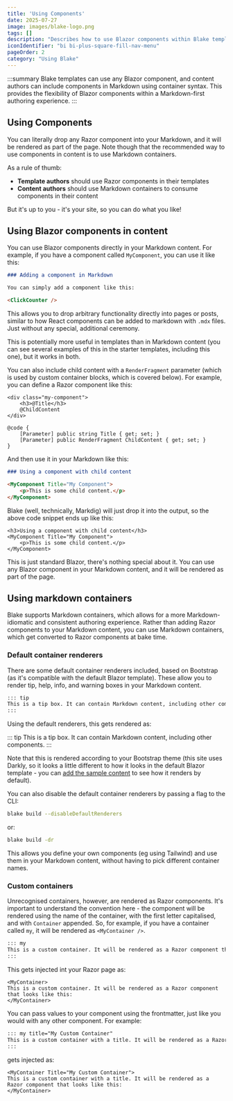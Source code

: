 ```yaml
---
title: 'Using Components'
date: 2025-07-27
image: images/blake-logo.png
tags: []
description: "Describes how to use Blazor components within Blake templates and Markdown."
iconIdentifier: "bi bi-plus-square-fill-nav-menu"
pageOrder: 2
category: "Using Blake"
---
```


:::summary
Blake templates can use any Blazor component, and content authors can include components in Markdown using container syntax. This provides the flexibility of Blazor components within a Markdown-first authoring experience.
:::

## Using Components

You can literally drop any Razor component into your Markdown, and it will be rendered as part of the page. Note though that the recommended way to use components in content is to use Markdown containers.

As a rule of thumb:

* **Template authors** should use Razor components in their templates
* **Content authors** should use Markdown containers to consume components in their content

But it's up to you - it's your site, so you can do what you like!

## Using Blazor components in content

You can use Blazor components directly in your Markdown content. For example, if you have a component called `MyComponent`, you can use it like this:

```markdown
### Adding a component in Markdown

You can simply add a component like this:

<ClickCounter />
```

This allows you to drop arbitrary functionality directly into pages or posts, similar to how React components can be added to markdown with `.mdx` files. Just without any special, additional ceremony.

This is potentially more useful in templates than in Markdown content (you can see several examples of this in the starter templates, including this one), but it works in both.

You can also include child content with a `RenderFragment` parameter (which is used by custom container blocks, which is covered below). For example, you can define a Razor component like this:

```razor
<div class="my-component">
	<h3>@Title</h3>
	@ChildContent
</div>

@code {
	[Parameter] public string Title { get; set; }
	[Parameter] public RenderFragment ChildContent { get; set; }
}
```

And then use it in your Markdown like this:

```markdown
### Using a component with child content

<MyComponent Title="My Component">
	<p>This is some child content.</p>
</MyComponent>
```

Blake (well, technically, Markdig) will just drop it into the output, so the above code snippet ends up like this:

```razor
<h3>Using a component with child content</h3>
<MyComponent Title="My Component">
	<p>This is some child content.</p>
</MyComponent>
```

This is just standard Blazor, there's nothing special about it. You can use any Blazor component in your Markdown content, and it will be rendered as part of the page.

## Using markdown containers

Blake supports Markdown containers, which allows for a more Markdown-idiomatic and consistent authoring experience. Rather than adding Razor components to your Markdown content, you can use Markdown containers, which get converted to Razor components at bake time.

### Default container renderers

There are some default container renderers included, based on Bootstrap (as it's compatible with the default Blazor template). These allow you to render tip, help, info, and warning boxes in your Markdown content.

```markdown
::: tip
This is a tip box. It can contain Markdown content, including other components.
:::
```

Using the default renderers, this gets rendered as:

::: tip
This is a tip box. It can contain Markdown content, including other components.
:::

Note that this is rendered according to your Bootstrap theme (this site uses Darkly, so it looks a little different to how it looks in the default Blazor template - you can [add the sample content](/) to see how it renders by default).

You can also disable the default container renderers by passing a flag to the CLI:

```bash
blake build --disableDefaultRenderers
```

or:

```bash
blake build -dr
```

This allows you define your own components (eg using Tailwind) and use them in your Markdown content, without having to pick different container names.

### Custom containers

Unrecognised containers, however, are rendered as Razor components. It's important to understand the convention here - the component will be rendered using the name of the container, with the first letter capitalised, and with `Container` appended. So, for example, if you have a container called `my`, it will be rendered as `<MyContainer />`.

```markdown
::: my
This is a custom container. It will be rendered as a Razor component that looks like this:
:::
```

This gets injected int your Razor page as:

```razor
<MyContainer>
This is a custom container. It will be rendered as a Razor component that looks like this:
</MyContainer>
```

You can pass values to your component using the frontmatter, just like you would with any other component. For example:
```markdown
::: my title="My Custom Container"
This is a custom container with a title. It will be rendered as a Razor component that looks like this:
:::
```

gets injected as:
```razor
<MyContainer Title="My Custom Container">
This is a custom container with a title. It will be rendered as a Razor component that looks like this:
</MyContainer>
```
